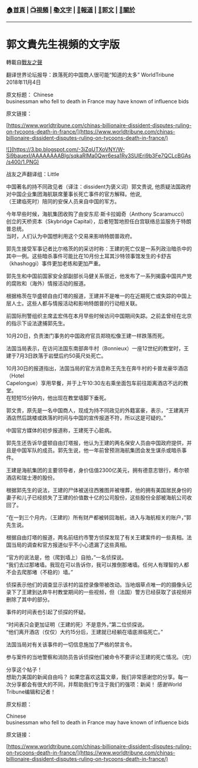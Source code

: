 ###  [:house:首頁](https://github.com/ourhimalayas/home) | [:tv:視頻](https://github.com/ourhimalayas/videos) | [:books:文字](https://github.com/ourhimalayas/txt) | [:newspaper:報道](https://github.com/ourhimalayas/news) | [:eagle:郭文](https://github.com/ourhimalayas/guomedia) | [:pray:關於](https://github.com/ourhimalayas/home/tree/master/about)
---
# 郭文貴先生視頻的文字版
轉載自[戰友之聲](http://littleantvoice.blogspot.com)

翻译世界论坛报导：跌落死的中国商人很可能“知道的太多”
WorldTribune<br>2018年11月4日   
  

原文标题：
Chinese<br>businessman who fell to death in France may have known of influence bids  
  

原文链接：

[https://www.worldtribune.com/chinas-billionaire-dissident-disputes-ruling-on-tycoons-death-in-france/](https://www.worldtribune.com/chinas-billionaire-dissident-disputes-ruling-on-tycoons-death-in-france/)

[!\[\](https://3.bp.blogspot.com/-3iZqUTXoVNY/W-Si9bauexI/AAAAAAAABIg/sqkaRlMa0Qwr6esa1Ry3SUlEri9b3Fe7QCLcBGAs/s400/1.PNG)](https://3.bp.blogspot.com/-3iZqUTXoVNY/W-Si9bauexI/AAAAAAAABIg/sqkaRlMa0Qwr6esa1Ry3SUlEri9b3Fe7QCLcBGAs/s1600/1.PNG)
  

战友之声翻译组：Little
  

中国著名的持不同政见者（译注：dissident为褒义词）郭文贵说, 他质疑法国政府对中国企业集团海航联席董事长死亡事件的官方解释。他说,<br>（王建临死时）陪同的安保人员来自中国的军方。

今年早些时候，海航集团收购了由安东尼·斯卡拉姆奇（Anthony Scaramucci）创立的天桥资本（Skybridge Capital），后者短暂地担任白宫联络总监服务于特朗普总统。<br>当时，人们认为中国想利用这个交易来影响特朗普政府。

郭先生接受军事记者比尔格茨的的采访时称：王建的死亡仅是一系列政治暗杀中的其中一例。这些暗杀事件可能比在10月份土耳其沙特领事馆发生的卡舒吉（khashoggi）事件更加老练和更加严重。

郭先生和中国前国家安全部副部长马健关系很近，他发布了一系列揭露中国共产党的腐败和（海外）情报活动的报道。

根据格茨在华盛顿自由灯塔的报道，王建并不是唯一的在近期死亡或失踪的中国上层人士。这些人都与情报活动和影响特朗普的行动相关联。

前国际刑警组织主席孟宏伟在本月早些时候访问中国期间失踪。之前孟曾经在北京的指示下设法逮捕郭先生。

10月20日，负责澳门事务的中国政府官员郑晓松像王建一样跌落而死。

法国当局表示，在访问法国东南部奔牛村（Bonnieux）一座12世纪的教堂时，王建于7月3日跌落于岩壁后约50英尺处死亡。

10月30日的报道指出，法国当局的官方消息称王先生在奔牛村的卡普龙豪华酒店（Hotel<br>Capelongue）享用早餐，并于上午10:30左右乘坐面包车前往距离酒店不远的教堂。<br>在短短15分钟内，他出现在教堂墙脚下垂死。

郭文贵，原先是一名中国商人，现成为持不同政见的外籍富豪，表示，“王建离开酒店然后跳楼或跌落的时间与中国的宣传报道不符，所以这是可疑的。”

中国官方媒体的初步报道称，王建死于心脏病。

郭先生还告诉华盛顿自由灯塔报，他认为王建的两名保安人员由中国政府提供，并且是中国军队的成员。郭先生说，他一年前曾预测海航集团会发生谋杀或暗杀事件。

王建是海航集团的主要领导者，身价估值2300亿美元，拥有德意志银行，希尔顿酒店和瑞士港的股份。

根据郭先生的说法，王建的尸体被送往西雅图并被埋葬，他的拥有美国居民身份的妻子和儿子已经损失了王建的价值数十亿的公司股份，这些股份全部被海航公司收回了。

“在一到三个月内，（王建的）所有财产都被转回海航，进入与海航相关的账户，”郭先生说。

根据自由灯塔的报道，两名前纽约市警方侦探发现了有关王建案件的一些真相。法国当局的调查和官方报道似乎不小心遗漏了这些真相。

“官方的说法是，他（爬到墙上）自拍，”一名侦探说。<br>“我们去过那堵墙。我现在可以告诉你，我可以推倒那堵墙。任何人有理智的人都不会去爬那堵（不稳的）墙。”

侦探表示他们的调查显示该村的监控录像带被改动。当地烟草点唯一的的摄像头记录下了王建到达奔牛村教堂期间的一些视频，但（法国）警方已经获取了该视频并删除了其中的部分。

事件的时间表也引起了侦探的怀疑。

“时间表只会更加证明（王建的死）不是意外，”第二位侦探说。<br>“他们离开酒店（仅仅）大约15分后，王建就已经躺在墙底濒临死亡。”

法国当局对有关该事件的一切信息施加了严格的禁言令。

参与案件的当地警察和消防员告诉侦探他们被命令不要评论王建的死亡情况。（完）
  



分享这个帖子！<br>想助力美国的新闻自由吗？ 如果您喜欢这篇文章，我们非常感谢您的分享。每一次分享都会有很大的不同，并帮助我们专注于我们的强项：新闻！ 感谢World Tribune编辑和记者！
  

原文标题：
  

Chinese<br>businessman who fell to death in France may have known of influence bids
  

原文链接：
  

[https://www.worldtribune.com/chinas-billionaire-dissident-disputes-ruling-on-tycoons-death-in-france/](https://www.worldtribune.com/chinas-billionaire-dissident-disputes-ruling-on-tycoons-death-in-france/)
  


  


<u></u><sub></sub><sup></sup><strike></strike>